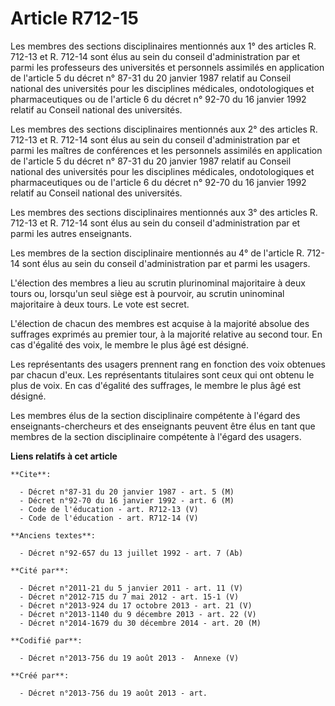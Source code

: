 # Article R712-15

Les membres des sections disciplinaires mentionnés aux 1° des articles R. 712-13 et R. 712-14 sont élus au sein du conseil
d'administration par et parmi les professeurs des universités et personnels assimilés en application de l'article 5 du décret
n° 87-31 du 20 janvier 1987 relatif au Conseil national des universités pour les disciplines médicales, ondotologiques et
pharmaceutiques ou de l'article 6 du décret n° 92-70 du 16 janvier 1992 relatif au Conseil national des universités. 

Les membres des sections disciplinaires mentionnés aux 2° des articles R. 712-13 et R. 712-14 sont élus au sein du conseil
d'administration par et parmi les maîtres de conférences et les personnels assimilés en application de l'article 5 du décret
n° 87-31 du 20 janvier 1987 relatif au Conseil national des universités pour les disciplines médicales, ondotologiques et
pharmaceutiques ou de l'article 6 du décret n° 92-70 du 16 janvier 1992 relatif au Conseil national des universités. 

Les membres des sections disciplinaires mentionnés aux 3° des articles R. 712-13 et R. 712-14 sont élus au sein du conseil
d'administration par et parmi les autres enseignants. 

Les membres de la section disciplinaire mentionnés au 4° de l'article R. 712-14 sont élus au sein du conseil d'administration
par et parmi les usagers. 

L'élection des membres a lieu au scrutin plurinominal majoritaire à deux tours ou, lorsqu'un seul siège est à pourvoir, au
scrutin uninominal majoritaire à deux tours. Le vote est secret. 

L'élection de chacun des membres est acquise à la majorité absolue des suffrages exprimés au premier tour, à la majorité
relative au second tour. En cas d'égalité des voix, le membre le plus âgé est désigné. 

Les représentants des usagers prennent rang en fonction des voix obtenues par chacun d'eux. Les représentants titulaires sont
ceux qui ont obtenu le plus de voix. En cas d'égalité des suffrages, le membre le plus âgé est désigné. 

Les membres élus de la section disciplinaire compétente à l'égard des enseignants-chercheurs et des enseignants peuvent être
élus en tant que membres de la section disciplinaire compétente à l'égard des usagers.

**Liens relatifs à cet article**

	**Cite**:

	  - Décret n°87-31 du 20 janvier 1987 - art. 5 (M)
	  - Décret n°92-70 du 16 janvier 1992 - art. 6 (M)
	  - Code de l'éducation - art. R712-13 (V)
	  - Code de l'éducation - art. R712-14 (V)

	**Anciens textes**:

	  - Décret n°92-657 du 13 juillet 1992 - art. 7 (Ab)

	**Cité par**:

	  - Décret n°2011-21 du 5 janvier 2011 - art. 11 (V)
	  - Décret n°2012-715 du 7 mai 2012 - art. 15-1 (V)
	  - Décret n°2013-924 du 17 octobre 2013 - art. 21 (V)
	  - Décret n°2013-1140 du 9 décembre 2013 - art. 22 (V)
	  - Décret n°2014-1679 du 30 décembre 2014 - art. 20 (M)

	**Codifié par**:

	  - Décret n°2013-756 du 19 août 2013 -  Annexe (V)

	**Créé par**:

	  - Décret n°2013-756 du 19 août 2013 - art.
